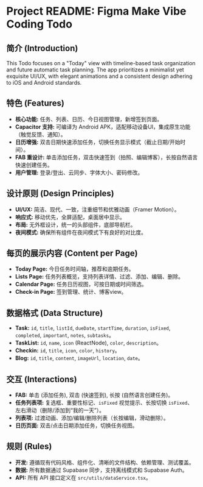 # Project README: Figma Make Vibe Coding Todo

## 简介 (Introduction)

This Todo focuses on a "Today" view with timeline-based task organization and future automatic task planning. The app prioritizes a minimalist yet exquisite UI/UX, with elegant animations and a consistent design adhering to iOS and Android standards.

## 特色 (Features)

*   **核心功能:** 任务、列表、日历、今日视图管理，新增签到页面。
*   **Capacitor 支持:** 可编译为 Android APK，适配移动设备UI，集成原生功能（触觉反馈、通知）。
*   **日历增强:** 双击日期快速添加任务，切换任务显示模式（截止日期/开始时间）。
*   **FAB 重设计:** 单击添加任务，双击快速签到（拍照、编辑博客），长按自然语言快速创建任务。
*   **用户管理:** 登录/登出、云同步、字体大小、密码修改。

## 设计原则 (Design Principles)

*   **UI/UX:** 简洁、现代、一致，注重细节和优雅动画（Framer Motion）。
*   **响应式:** 移动优先，全屏适配，桌面居中显示。
*   **布局:** 无外框设计，统一的头部组件，底部导航栏。
*   **夜间模式:** 确保所有组件在夜间模式下有良好的对比度。

## 每页的展示内容 (Content per Page)

*   **Today Page:** 今日任务时间轴，推荐和逾期任务。
*   **Lists Page:** 任务列表概览，支持列表详情、过滤、添加、编辑、删除。
*   **Calendar Page:** 任务日历视图，可按日期或时间筛选。
*   **Check-in Page:** 签到管理、统计、博客view。

## 数据格式 (Data Structure)

*   **Task:** `id`, `title`, `listId`, `dueDate`, `startTime`, `duration`, `isFixed`, `completed`, `important`, `notes`, `subtasks`。
*   **TaskList:** `id`, `name`, `icon` (ReactNode), `color`, `description`。
*   **Checkin:** `id`, `title`, `icon`, `color`, `history`。
*   **Blog:** `id`, `title`, `content`, `imageUrl`, `location`, `date`。

## 交互 (Interactions)

*   **FAB:** 单击 (添加任务), 双击 (快速签到), 长按 (自然语言创建任务)。
*   **任务列表项:** 复选框、重要性标记、`isFixed` 视觉提示、长按切换 `isFixed`、左右滑动（删除/添加到“我的一天”）。
*   **列表项:** 过渡动画、添加/编辑/删除列表（长按编辑，滑动删除）。
*   **日历页面:** 双击/点击日期添加任务，切换任务视图。

## 规则 (Rules)

*   **开发:** 遵循现有代码风格、组件化、清晰的文件结构、依赖管理、测试覆盖。
*   **数据:** 所有数据通过 Supabase 同步，支持离线模式和 Supabase Auth。
*   **API:** 所有 API 接口定义在 `src/utils/dataService.tsx`。
